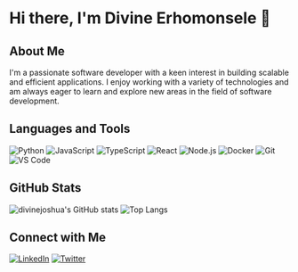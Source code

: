 # Hi there, I'm Divine Erhomonsele 👋

## About Me

I'm a passionate software developer with a keen interest in building scalable and efficient applications. I enjoy working with a variety of technologies and am always eager to learn and explore new areas in the field of software development.

## Languages and Tools

![Python](https://img.shields.io/badge/-Python-3776AB?style=flat&logo=python&logoColor=white) 
![JavaScript](https://img.shields.io/badge/-JavaScript-F7DF1E?style=flat&logo=javascript&logoColor=black) 
![TypeScript](https://img.shields.io/badge/-TypeScript-3178C6?style=flat&logo=typescript&logoColor=white) 
![React](https://img.shields.io/badge/-React-61DAFB?style=flat&logo=react&logoColor=black) 
![Node.js](https://img.shields.io/badge/-Node.js-339933?style=flat&logo=node.js&logoColor=white) 
![Docker](https://img.shields.io/badge/-Docker-2496ED?style=flat&logo=docker&logoColor=white) 
![Git](https://img.shields.io/badge/-Git-F05032?style=flat&logo=git&logoColor=white) 
![VS Code](https://img.shields.io/badge/-VS%20Code-007ACC?style=flat&logo=visual-studio-code&logoColor=white) 

## GitHub Stats

![divinejoshua's GitHub stats](https://github-readme-stats.vercel.app/api?username=divinejoshua&show_icons=true&theme=radical)
![Top Langs](https://github-readme-stats.vercel.app/api/top-langs/?username=divinejoshua&layout=compact&theme=radical)

## Connect with Me

[![LinkedIn](https://img.shields.io/badge/-LinkedIn-0077B5?style=flat&logo=linkedin&logoColor=white)](https://www.linkedin.com/in/divineer/)
[![Twitter](https://img.shields.io/badge/-Twitter-1DA1F2?style=flat&logo=twitter&logoColor=white)](https://x.com/divine_er)
